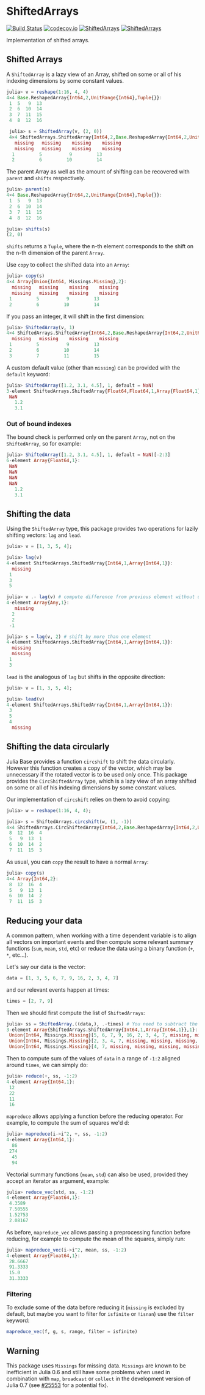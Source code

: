 # ShiftedArrays

[![Build Status](https://travis-ci.org/piever/ShiftedArrays.jl.svg?branch=master)](https://travis-ci.org/piever/ShiftedArrays.jl)
[![codecov.io](http://codecov.io/github/piever/ShiftedArrays.jl/coverage.svg?branch=master)](http://codecov.io/github/piever/ShiftedArrays.jl?branch=master)
[![ShiftedArrays](http://pkg.julialang.org/badges/ShiftedArrays_0.6.svg)](http://pkg.julialang.org/?pkg=ShiftedArrays)
[![ShiftedArrays](http://pkg.julialang.org/badges/ShiftedArrays_0.7.svg)](http://pkg.julialang.org/?pkg=ShiftedArrays)

Implementation of shifted arrays.

## Shifted Arrays

A `ShiftedArray` is a lazy view of an Array, shifted on some or all of his indexing dimensions by some constant values.

```julia
julia> v = reshape(1:16, 4, 4)
4×4 Base.ReshapedArray{Int64,2,UnitRange{Int64},Tuple{}}:
 1  5   9  13
 2  6  10  14
 3  7  11  15
 4  8  12  16

 julia> s = ShiftedArray(v, (2, 0))
 4×4 ShiftedArrays.ShiftedArray{Int64,2,Base.ReshapedArray{Int64,2,UnitRange{Int64},Tuple{}}}:
   missing   missing    missing    missing
   missing   missing    missing    missing
  1         5          9         13       
  2         6         10         14  
```

The parent Array as well as the amount of shifting can be recovered with `parent` and `shifts` respectively.

```julia
julia> parent(s)
4×4 Base.ReshapedArray{Int64,2,UnitRange{Int64},Tuple{}}:
 1  5   9  13
 2  6  10  14
 3  7  11  15
 4  8  12  16

julia> shifts(s)
(2, 0)
```

`shifts` returns a `Tuple`, where the n-th element corresponds to the shift on the n-th dimension of the parent `Array`.

Use `copy` to collect the shifted data into an `Array`:

```julia
julia> copy(s)
4×4 Array{Union{Int64, Missings.Missing},2}:
  missing   missing    missing    missing
  missing   missing    missing    missing
 1         5          9         13       
 2         6         10         14   
```

If you pass an integer, it will shift in the first dimension:

```julia
julia> ShiftedArray(v, 1)
4×4 ShiftedArrays.ShiftedArray{Int64,2,Base.ReshapedArray{Int64,2,UnitRange{Int64},Tuple{}}}:
  missing   missing    missing    missing
 1         5          9         13
 2         6         10         14
 3         7         11         15
```

A custom default value (other than `missing`) can be provided with the `default` keyword:

```julia
julia> ShiftedArray([1.2, 3.1, 4.5], 1, default = NaN)
3-element ShiftedArrays.ShiftedArray{Float64,Float64,1,Array{Float64,1}}:
 NaN
   1.2
   3.1
```

### Out of bound indexes

The bound check is performed only on the parent `Array`, not on the `ShiftedArray`, so for example:

```julia
julia> ShiftedArray([1.2, 3.1, 4.5], 1, default = NaN)[-2:3]
6-element Array{Float64,1}:
 NaN
 NaN
 NaN
 NaN
   1.2
   3.1
```

## Shifting the data

Using the `ShiftedArray` type, this package provides two operations for lazily shifting vectors: `lag` and `lead`.

```julia
julia> v = [1, 3, 5, 4];

julia> lag(v)
4-element ShiftedArrays.ShiftedArray{Int64,1,Array{Int64,1}}:
  missing
 1       
 3       
 5       

julia> v .- lag(v) # compute difference from previous element without unnecessary allocations
4-element Array{Any,1}:
   missing
  2       
  2       
 -1       

julia> s = lag(v, 2) # shift by more than one element
4-element ShiftedArrays.ShiftedArray{Int64,1,Array{Int64,1}}:
  missing
  missing
 1       
 3
```

`lead` is the analogous of `lag` but shifts in the opposite direction:

```julia
julia> v = [1, 3, 5, 4];

julia> lead(v)
4-element ShiftedArrays.ShiftedArray{Int64,1,Array{Int64,1}}:
 3       
 5       
 4       
  missing
```

## Shifting the data circularly

Julia Base provides a function `circshift` to shift the data circularly. However this function
creates a copy of the vector, which may be unnecessary if the rotated vector is to be used only once.
This package provides the `CircShiftedArray` type, which is a lazy view of an array
shifted on some or all of his indexing dimensions by some constant values.

Our implementation of `circshift` relies on them to avoid copying:

```julia
julia> w = reshape(1:16, 4, 4);

julia> s = ShiftedArrays.circshift(w, (1, -1))
4×4 ShiftedArrays.CircShiftedArray{Int64,2,Base.ReshapedArray{Int64,2,UnitRange{Int64},Tuple{}}}:
 8  12  16  4
 5   9  13  1
 6  10  14  2
 7  11  15  3
```

As usual, you can `copy` the result to have a normal `Array`:

```julia
julia> copy(s)
4×4 Array{Int64,2}:
 8  12  16  4
 5   9  13  1
 6  10  14  2
 7  11  15  3
```

## Reducing your data

A common pattern, when working with a time dependent variable is to align all vectors on important events and then compute some relevant summary functions (`sum`, `mean`, `std`, etc) or reduce the data using a binary function (`+`, `*`, etc...).

Let's say our data is the vector:

```julia
data = [1, 3, 5, 6, 7, 9, 16, 2, 3, 4, 7]
```

and our relevant events happen at times:

```julia
times = [2, 7, 9]
```

Then we should first compute the list of `ShiftedArrays`:

```julia
julia> ss = ShiftedArray.((data,), .-times) # You need to subtract the index to center around times
3-element Array{ShiftedArrays.ShiftedArray{Int64,1,Array{Int64,1}},1}:
 Union{Int64, Missings.Missing}[5, 6, 7, 9, 16, 2, 3, 4, 7, missing, missing]                                         
 Union{Int64, Missings.Missing}[2, 3, 4, 7, missing, missing, missing, missing, missing, missing, missing]            
 Union{Int64, Missings.Missing}[4, 7, missing, missing, missing, missing, missing, missing, missing, missing, missing]
```

Then to compute sum of the values of `data` in a range of `-1:2` aligned around `times`, we can simply do:

```julia
julia> reduce(+, ss, -1:2)
4-element Array{Int64,1}:
 12
 22
 11
 16
```

`mapreduce` allows applying a function before the reducing operator. For example, to compute the sum of squares we'd d:

```julia
julia> mapreduce(i->i^2, +, ss, -1:2)
4-element Array{Int64,1}:
  86
 274
  45
  94
```

Vectorial summary functions (`mean`, `std`) can also be used, provided they accept an iterator as argument, example:

```julia
julia> reduce_vec(std, ss, -1:2)
4-element Array{Float64,1}:
 4.3589
 7.50555
 1.52753
 2.08167
```

As before, `mapreduce_vec` allows passing a preprocessing function before reducing, for example to compute the mean of the squares, simply run:

```julia
julia> mapreduce_vec(i->i^2, mean, ss, -1:2)
4-element Array{Float64,1}:
 28.6667
 91.3333
 15.0   
 31.3333
```

### Filtering

To exclude some of the data before reducing it (`missing` is excluded by default, but maybe you want to filter for `isfinite` or `!isnan`) use the `filter` keyword:

```julia
mapreduce_vec(f, g, s, range, filter = isfinite)
```

## Warning

This package uses `Missings` for missing data. `Missings` are known to be inefficient in Julia 0.6 and still have some problems when used in combination with `map`, `broadcast` or `collect` in the development version of Julia 0.7 (see [#25553](https://github.com/JuliaLang/julia/pull/25553) for a potential fix).
